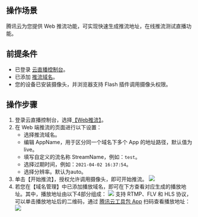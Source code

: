 ## 操作场景
腾讯云为您提供 Web 推流功能，可实现快速生成推流地址，在线推流测试直播功能。

## 前提条件
- 已登录 [云直播控制台](https://console.cloud.tencent.com/live)。
- 已添加 [推流域名](https://cloud.tencent.com/document/product/267/20381)。
- 您的设备已安装摄像头，并浏览器支持 Flash 插件调用摄像头权限。

## 操作步骤
1. 登录云直播控制台，选择[【Web推流】](https://console.cloud.tencent.com/live/tools/webpush)。
2. 在 Web 端推流的页面进行以下设置：
	- 选择推流域名。
	- 编辑 AppName，用于区分同一个域名下多个 App 的地址路径，默认值为 live。
	- 填写自定义的流名称 StreamName，例如：`test`。
	- 选择过期时间，例如：`2021-04-02 16:37:54`。
	- 选择分辨率。默认为auto。
3. 单击【开始推流】，授权允许调用摄像头，即可开始推流。
![](https://main.qcloudimg.com/raw/84d9678499c81ae77a714986010a0a61.png)
4. 若您在【域名管理】中已添加播放域名，即可在下方查看对应生成的播放地址。其中，播放地址由以下4部分组成：
![](https://main.qcloudimg.com/raw/72989c8f55fe7f2ed596bd09882f5a09.png)
支持 RTMP、FLV 和 HLS 协议，可以单击播放地址后的二维码，通过 [腾讯云工具包 App](https://cloud.tencent.com/document/product/454/6555#rtmpdemo) 扫码查看播放地址：
![](https://main.qcloudimg.com/raw/431c2120c6460ba5953d6a1948f687a1.png)
